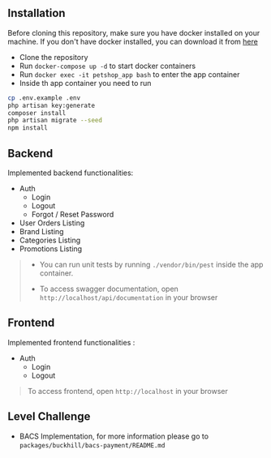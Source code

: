 ## Installation

Before cloning this repository, make sure you have docker installed on your machine. If you don't have docker installed, you can download it from [here](https://www.docker.com/products/docker-desktop)

* Clone the repository 
* Run `docker-compose up -d` to start docker containers 
* Run `docker exec -it petshop_app bash` to enter the app container 
* Inside th app container you need to run 

```bash
cp .env.example .env
php artisan key:generate
composer install
php artisan migrate --seed
npm install
```

## Backend
Implemented backend functionalities:
* Auth
  * Login
  * Logout
  * Forgot / Reset Password
* User Orders Listing
* Brand Listing
* Categories Listing
* Promotions Listing

> * You can run unit tests by running `./vendor/bin/pest` inside the app container.
> 
> * To access swagger documentation, open `http://localhost/api/documentation` in your browser


## Frontend
Implemented frontend functionalities :
* Auth
  * Login
  * Logout

> To access frontend, open `http://localhost` in your browser

## Level Challenge

* BACS Implementation, for more information please go to `packages/buckhill/bacs-payment/README.md`